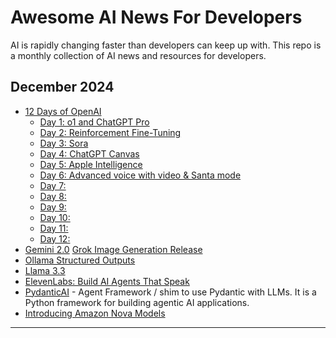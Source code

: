 # Awesome AI News For Developers

AI is rapidly changing faster than developers can keep up with. This repo is a monthly collection of AI news and resources for developers.

## December 2024

- [12 Days of OpenAI](https://openai.com/12-days/)
  - [Day 1: o1 and ChatGPT Pro](https://openai.com/index/introducing-chatgpt-pro/)
  - [Day 2: Reinforcement Fine-Tuning](https://openai.com/form/rft-research-program/)
  - [Day 3: Sora](https://sora.com/)
  - [Day 4: ChatGPT Canvas](https://openai.com/index/introducing-canvas/)
  - [Day 5: Apple Intelligence](https://openai.com/12-days/)
  - [Day 6: Advanced voice with video & Santa mode](https://openai.com/12-days/)
  - [Day 7: ]()
  - [Day 8: ]()
  - [Day 9: ]()
  - [Day 10: ]()
  - [Day 11: ]()
  - [Day 12: ]()
- [Gemini 2.0](https://blog.google/technology/google-deepmind/google-gemini-ai-update-december-2024/#ceo-message)
  [Grok Image Generation Release](https://x.ai/blog/grok-image-generation-release)
- [Ollama Structured Outputs](https://ollama.com/blog/structured-outputs)
- [Llama 3.3](https://www.llama.com/docs/model-cards-and-prompt-formats/llama3_3)
- [ElevenLabs: Build AI Agents That Speak](https://elevenlabs.io/conversational-ai)
- [PydanticAI](https://ai.pydantic.dev/) - Agent Framework / shim to use Pydantic with LLMs. It is a Python framework for building agentic AI applications.
- [Introducing Amazon Nova Models](https://aws.amazon.com/ai/generative-ai/?gclid=Cj0KCQiA3sq6BhD2ARIsAJ8MRwW_cnH-GVthnqFmh1Wg1rSpSjV6z0eWvu51SP1QSGt-Y1r8kPSwzg4aAvr6EALw_wcB&trk=5052a323-ec6a-44c6-8dc7-f1197cd3a30e&sc_channel=ps&ef_id=Cj0KCQiA3sq6BhD2ARIsAJ8MRwW_cnH-GVthnqFmh1Wg1rSpSjV6z0eWvu51SP1QSGt-Y1r8kPSwzg4aAvr6EALw_wcB:G:s&s_kwcid=AL!4422!3!686122498300!p!!g!!aws%20generative%20ai!20894977914!155892715886)

---
